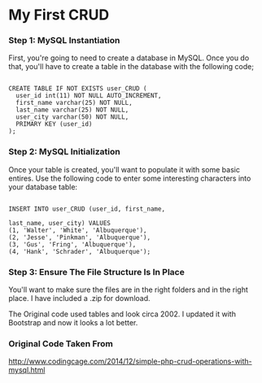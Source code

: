 # My First CRUD

### Step 1: MySQL Instantiation
First, you're going to need to create a database in MySQL. Once you do that, you'll have to create a table in the database with the following code; 

```mySQL

CREATE TABLE IF NOT EXISTS user_CRUD (
  user_id int(11) NOT NULL AUTO_INCREMENT,
  first_name varchar(25) NOT NULL,
  last_name varchar(25) NOT NULL,
  user_city varchar(50) NOT NULL,
  PRIMARY KEY (user_id)
);
```

### Step 2: MySQL Initialization
Once your table is created, you'll want to populate it with some basic entires. Use the following code to enter some interesting characters into your database table:

```mySQL

INSERT INTO user_CRUD (user_id, first_name, 

last_name, user_city) VALUES
(1, 'Walter', 'White', 'Albuquerque'),
(2, 'Jesse', 'Pinkman', 'Albuquerque'),
(3, 'Gus', 'Fring', 'Albuquerque'),
(4, 'Hank', 'Schrader', 'Albuquerque');
```

### Step 3: Ensure The File Structure Is In Place

You'll want to make sure the files are in the right folders and in the right place. I have included a .zip for download.

The Original code used tables and look circa 2002. I updated it with Bootstrap and now it looks a lot better.

### Original Code Taken From

http://www.codingcage.com/2014/12/simple-php-crud-operations-with-mysql.html

